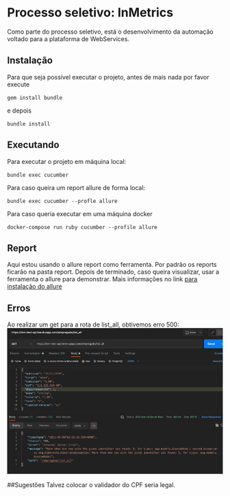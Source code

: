 # Processo seletivo: InMetrics
Como parte do processo seletivo, está o desenvolvimento
da automação voltado para a plataforma de WebServices.
## Instalação
Para que seja possível executar o projeto, antes de mais nada
por favor execute
```` shell
gem install bundle
````
e depois
```` shell
bundle install
````
## Executando
Para executar o projeto em máquina local:
```` shell
bundle exec cucumber
````
Para caso queira um report allure de forma local:
```` shell
bundle exec cucumber --profle allure
````
Para caso queria executar em uma máquina docker
```` shell
docker-compose run ruby cucumber --profile allure
````
## Report
Aqui estou usando o allure report como ferramenta. Por
padrão os reports ficarão na pasta report. Depois de terminado, caso
queira visualizar, usar a ferramenta o allure para demonstrar. Mais
informações no link [para instalação do allure](https://docs.qameta.io/allure/)

## Erros
Ao realizar um get para a rota de list_all, obtivemos erro
500:
![img.png](docs/img.png)

##Sugestões
Talvez colocar o validador do CPF seria legal.